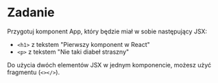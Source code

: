 # Zadanie

Przygotuj komponent App, który będzie miał w sobie następujący JSX:

- `<h1>` z tekstem "Pierwszy komponent w React"
- `<p>` z tekstem "Nie taki diabeł straszny"

Do użycia dwóch elementów JSX w jednym komponencie, możesz użyć fragmentu (`<></>`).
